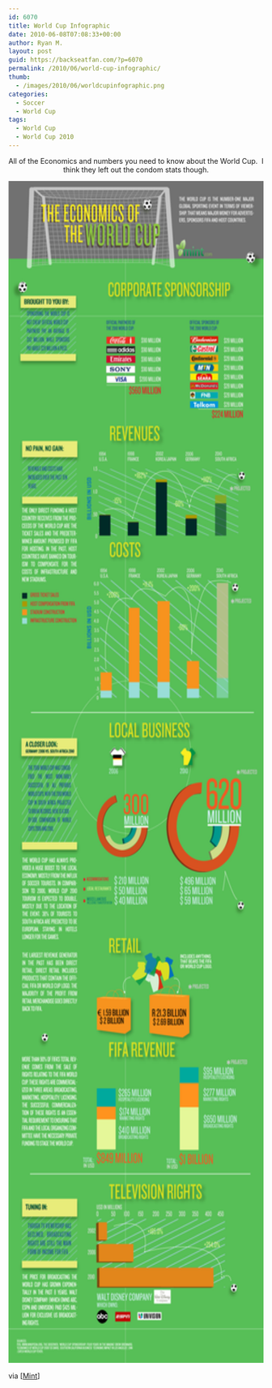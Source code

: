 ```yaml
---
id: 6070
title: World Cup Infographic
date: 2010-06-08T07:08:33+00:00
author: Ryan M.
layout: post
guid: https://backseatfan.com/?p=6070
permalink: /2010/06/world-cup-infographic/
thumb:
  - /images/2010/06/worldcupinfographic.png
categories:
  - Soccer
  - World Cup
tags:
  - World Cup
  - World Cup 2010
---
```


<div class="entry">
  <p style="text-align: center;">
    All of the Economics and numbers you need to know about the World Cup.  I think they left out the condom stats though.
  </p>

  <p style="text-align: center;">
    <a href="/images/2010/06/worldcupinfographic.png"><img class="aligncenter size-full wp-image-6071" title="worldcupinfographic" src="/images/2010/06/worldcupinfographic.png" alt="" width="626" height="2331" /></a>
  </p>

  <p>
    via [<a href="https://www.mint.com/blog/trends/the-economics-of-the-world-cup-2010/">Mint</a>]
  </p>
</div>
